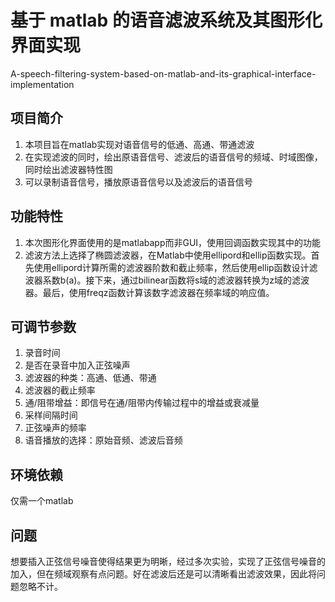# 基于 matlab 的语音滤波系统及其图形化界面实现
A-speech-filtering-system-based-on-matlab-and-its-graphical-interface-implementation
## 项目简介
1. 本项目旨在matlab实现对语音信号的低通、高通、带通滤波
2. 在实现滤波的同时，绘出原语音信号、滤波后的语音信号的频域、时域图像，同时绘出滤波器特性图
3. 可以录制语音信号，播放原语音信号以及滤波后的语音信号
## 功能特性
1. 本次图形化界面使用的是matlabapp而非GUI，使用回调函数实现其中的功能
2. 滤波方法上选择了椭圆滤波器，在Matlab中使用ellipord和ellip函数实现。首先使用ellipord计算所需的滤波器阶数和截止频率，然后使用ellip函数设计滤波器系数b(a)。接下来，通过bilinear函数将s域的滤波器转换为z域的滤波器。最后，使用freqz函数计算该数字滤波器在频率域的响应值。
## 可调节参数
1. 录音时间
2. 是否在录音中加入正弦噪声
3. 滤波器的种类：高通、低通、带通
4. 滤波器的截止频率
5. 通/阻带增益：即信号在通/阻带内传输过程中的增益或衰减量
6. 采样间隔时间
7. 正弦噪声的频率
8. 语音播放的选择：原始音频、滤波后音频

## 环境依赖
仅需一个matlab
## 问题
想要插入正弦信号噪音使得结果更为明晰，经过多次实验，实现了正弦信号噪音的加入，但在频域观察有点问题。好在滤波后还是可以清晰看出滤波效果，因此将问题忽略不计。
